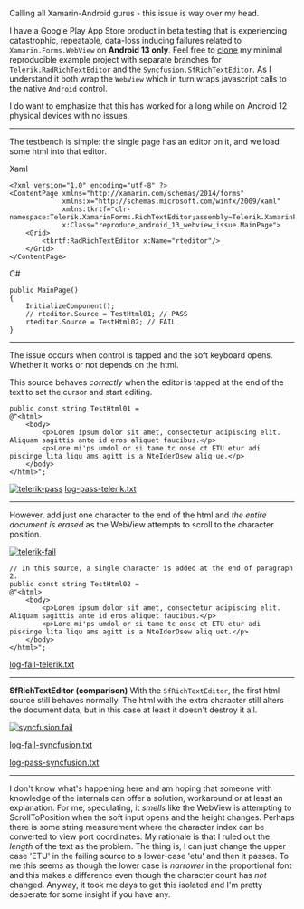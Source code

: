 Calling all Xamarin-Android gurus - this issue is way over my head. 

I have a Google Play App Store product in beta testing that is experiencing catastrophic, repeatable, data-loss inducing failures related to `Xamarin.Forms.WebView` on **Android 13 only**. Feel free to [clone](https://github.com/IVSoftware/reproduce-android-13-webview-issue.git) my minimal reproducible example project with separate branches for `Telerik.RadRichTextEditor` and the `Syncfusion.SfRichTextEditor`. As I understand it both wrap the `WebView` which in turn wraps javascript calls to the native `Android` control.
 
I do want to emphasize that this has worked for a long while on Android 12 physical devices with no issues. 

***
The testbench is simple: the single page has an editor on it, and we load some html into that editor.

Xaml

    <?xml version="1.0" encoding="utf-8" ?>
    <ContentPage xmlns="http://xamarin.com/schemas/2014/forms"
                 xmlns:x="http://schemas.microsoft.com/winfx/2009/xaml"
                 xmlns:tkrtf="clr-namespace:Telerik.XamarinForms.RichTextEditor;assembly=Telerik.XamarinForms.RichTextEditor"
                 x:Class="reproduce_android_13_webview_issue.MainPage">
        <Grid>
            <tkrtf:RadRichTextEditor x:Name="rteditor"/>
        </Grid>
    </ContentPage>

C#

    public MainPage()
    {
        InitializeComponent();
        // rteditor.Source = TestHtml01; // PASS
        rteditor.Source = TestHtml02; // FAIL
    }

***
The issue occurs when control is tapped and the soft keyboard opens. Whether it works or not depends on the html. 

This source behaves _correctly_ when the editor is tapped at the end of the text to set the cursor and start editing.

    public const string TestHtml01 =
    @"<html>
	    <body>
            <p>Lorem ipsum dolor sit amet, consectetur adipiscing elit. Aliquam sagittis ante id eros aliquet faucibus.</p>
            <p>Lore mi'ps umdol or si tame tc onse ct ETU etur adi piscinge lita liqu ams agitt is a NteIderOsew aliq ue.</p>
        </body>
    </html>";

[![telerik-pass][1]][1]
[log-pass-telerik.txt](https://github.com/IVSoftware/reproduce-android-13-webview-issue/blob/telerik/reproduce-android-13-webview-issue/reproduce-android-13-webview-issue/logs/log-pass-telerik.txt)

***
However, add just one character to the end of the html and _the entire document is erased_ as the WebView attempts to scroll to the character position. 

[![telerik-fail][2]][2]

    // In this source, a single character is added at the end of paragraph 2.
    public const string TestHtml02 =
    @"<html>
	    <body>
            <p>Lorem ipsum dolor sit amet, consectetur adipiscing elit. Aliquam sagittis ante id eros aliquet faucibus.</p>
            <p>Lore mi'ps umdol or si tame tc onse ct ETU etur adi piscinge lita liqu ams agitt is a NteIderOsew aliq uet.</p>
        </body>
    </html>";


[log-fail-telerik.txt](https://github.com/IVSoftware/reproduce-android-13-webview-issue/blob/telerik/reproduce-android-13-webview-issue/reproduce-android-13-webview-issue/logs/log-fail-telerik.txt)

***
**SfRichTextEditor (comparison)**
With the `SfRichTextEditor`, the first html source still behaves normally. The html with the extra character still alters the document data, but in this case at least it doesn't destroy it all.

[![syncfusion fail][3]][3]

[log-fail-syncfusion.txt](https://github.com/IVSoftware/reproduce-android-13-webview-issue/blob/telerik/reproduce-android-13-webview-issue/reproduce-android-13-webview-issue/logs/log-fail-syncfusion.txt) 

[log-pass-syncfusion.txt](https://github.com/IVSoftware/reproduce-android-13-webview-issue/blob/telerik/reproduce-android-13-webview-issue/reproduce-android-13-webview-issue/logs/log-pass-syncfusion.txt)
***
I don't know what's happening here and am hoping that someone with knowledge of the internals can offer a solution, workaround or at least an explanation. For me, speculating,  it _smells_ like the WebView is attempting to ScrollToPosition when the soft input opens and the height changes. Perhaps there is some string measurement where the character index can be converted to view port coordinates. My rationale is that I ruled out the _length_ of the text as the problem. The thing is, I can just change the upper case 'ETU' in the failing source to a lower-case 'etu' and then it passes. To me this seems as though the lower case is _narrower_ in the proportional font and this makes a difference even though the character count has _not_ changed. Anyway, it took me days to get this isolated and I'm pretty desperate for some insight if you have any.


  [1]: https://i.stack.imgur.com/lBU77.png
  [2]: https://i.stack.imgur.com/HJtU4.png
  [3]: https://i.stack.imgur.com/hcZDS.png